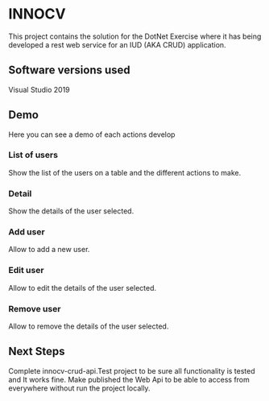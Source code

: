 # INNOCV
This project contains the solution for the DotNet Exercise where it has being developed a rest web service for an IUD (AKA CRUD) application.

## Software versions used
Visual Studio 2019


## Demo

Here you can see a demo of each actions develop

### List of users
Show the list of the users on a table and the different actions to make.

### Detail
Show the details of the user selected. 

### Add user 
Allow to add a new user. 

### Edit user 
Allow to edit the details of the user selected. 

### Remove user 
Allow to remove the details of the user selected. 


## Next Steps

Complete innocv-crud-api.Test project to be sure all functionality is tested and It works fine.
Make published the Web Api  to be able to access from everywhere without run the project locally. 
